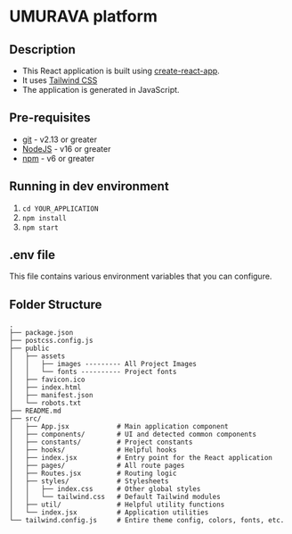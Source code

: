 # UMURAVA platform
## Description

- This React application is built using [create-react-app](https://create-react-app.dev/).
- It uses [Tailwind CSS](https://tailwindcss.com/)
- The application is generated in JavaScript.

## Pre-requisites

- [git](https://git-scm.com/) - v2.13 or greater
- [NodeJS](https://nodejs.org/en/) - v16 or greater
- [npm](https://www.npmjs.com/) - v6 or greater

## Running in dev environment

1. `cd YOUR_APPLICATION`
2. `npm install`
3. `npm start`

## .env file

This file contains various environment variables that you can configure.

## Folder Structure

```
.
├── package.json
├── postcss.config.js
├── public
│   ├── assets
│   │   ├── images --------- All Project Images
│   │   └── fonts ---------- Project fonts
│   ├── favicon.ico
│   ├── index.html
│   ├── manifest.json
│   └── robots.txt
├── README.md
├── src/
│   ├── App.jsx            # Main application component
│   ├── components/        # UI and detected common components
│   ├── constants/         # Project constants
│   ├── hooks/             # Helpful hooks
│   ├── index.jsx          # Entry point for the React application
│   ├── pages/             # All route pages
│   ├── Routes.jsx         # Routing logic
│   ├── styles/            # Stylesheets
│   │   ├── index.css      # Other global styles
│   │   └── tailwind.css   # Default Tailwind modules
│   ├── util/              # Helpful utility functions
│   └── index.jsx          # Application utilities
└── tailwind.config.js     # Entire theme config, colors, fonts, etc.
